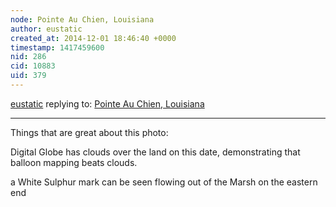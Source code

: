 ```yaml
---
node: Pointe Au Chien, Louisiana
author: eustatic
created_at: 2014-12-01 18:46:40 +0000
timestamp: 1417459600
nid: 286
cid: 10883
uid: 379
---
```




[eustatic](../profile/eustatic) replying to: [Pointe Au Chien, Louisiana](../map/pointe-aux-chenes-deep-lake-louisiana/2010-10-22)

----
Things that are great about this photo:

Digital Globe has clouds over the land on this date, demonstrating that balloon mapping beats clouds.

a White Sulphur mark can be seen flowing out of the Marsh on the eastern end